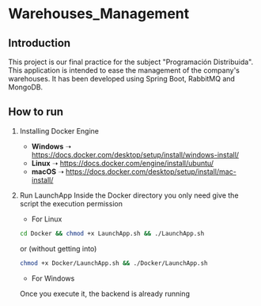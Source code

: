 # Warehouses_Management
## Introduction
This project is our final practice for the subject "Programación Distribuida". This application is intended to ease the management
of the company's warehouses. It has been developed using Spring Boot, RabbitMQ and MongoDB.
## How to run
1. Installing Docker Engine
   - **Windows** ➝ https://docs.docker.com/desktop/setup/install/windows-install/
   - **Linux** ➝ https://docs.docker.com/engine/install/ubuntu/
   - **macOS** ➝ https://docs.docker.com/desktop/setup/install/mac-install/
2. Run LaunchApp
   Inside the Docker directory you only need give the script the execution permission
   - For Linux
   
   ```bash
   cd Docker && chmod +x LaunchApp.sh && ./LaunchApp.sh
   ```
   or (without getting into)
   
   ```bash
   chmod +x Docker/LaunchApp.sh && ./Docker/LaunchApp.sh
   ```

   - For Windows
   
   Once you execute it, the backend is already running
